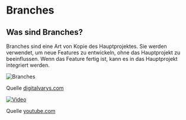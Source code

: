 # Branches

## Was sind Branches?

Branches sind eine Art von Kopie des Hauptprojektes. Sie werden verwendet, um neue Features zu entwickeln, ohne das Hauptprojekt zu beeinflussen. Wenn das Feature fertig ist, kann es in das Hauptprojekt integriert werden.

![Branches](https://digitalvarys.com/wp-content/uploads/2019/06/GIT-Branchand-its-Operations.png)

Quelle [digitalvarys.com](https://digitalvarys.com/blog/git-branch-and-its-operations/)

[![Video](https://img.youtube.com/vi/hwP7WQkmECE/0.jpg)](https://www.youtube.com/watch?v=hwP7WQkmECE)

Quelle [youtube.com](https://www.youtube.com/watch?v=hwP7WQkmECE)



